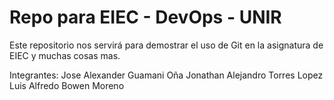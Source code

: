 # Repo para EIEC - DevOps - UNIR

Este repositorio nos servirá para demostrar el uso de Git en la asignatura de EIEC y muchas cosas mas.


Integrantes:
Jose Alexander Guamani Oña
Jonathan Alejandro Torres Lopez
Luis Alfredo Bowen Moreno
